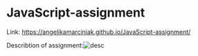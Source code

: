 # JavaScript-assignment
 
Link: https://angelikamarciniak.github.io/JavaScript-assignment/

Describtion of assignment:![desc](https://user-images.githubusercontent.com/104442170/179781284-8a51f826-f962-48ff-9d60-67c87bf5ecf3.png)
